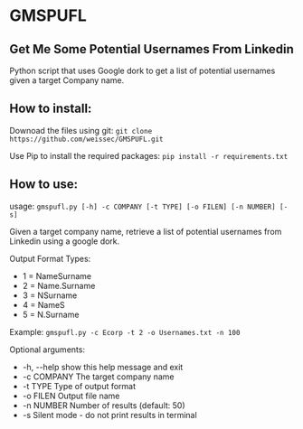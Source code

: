 # GMSPUFL
## Get Me Some Potential Usernames From Linkedin
Python script that uses Google dork to get a list of potential usernames given a target Company name.

How to install:
-------------------------
Downoad the files using git:
`git clone https://github.com/weissec/GMSPUFL.git`

Use Pip to install the required packages:
`pip install -r requirements.txt`

How to use:
------------------------
usage: `gmspufl.py [-h] -c COMPANY [-t TYPE] [-o FILEN] [-n NUMBER] [-s]`

Given a target company name, retrieve a list of potential
usernames from Linkedin using a google dork.

Output Format Types: 
* 1 = NameSurname
* 2 = Name.Surname
* 3 = NSurname
* 4 = NameS
* 5 = N.Surname

Example: `gmspufl.py -c Ecorp -t 2 -o Usernames.txt -n 100`

Optional arguments:
 * -h, --help  show this help message and exit
 * -c COMPANY  The target company name
 * -t TYPE     Type of output format
 * -o FILEN    Output file name
 * -n NUMBER   Number of results (default: 50)
 * -s          Silent mode - do not print results in terminal

